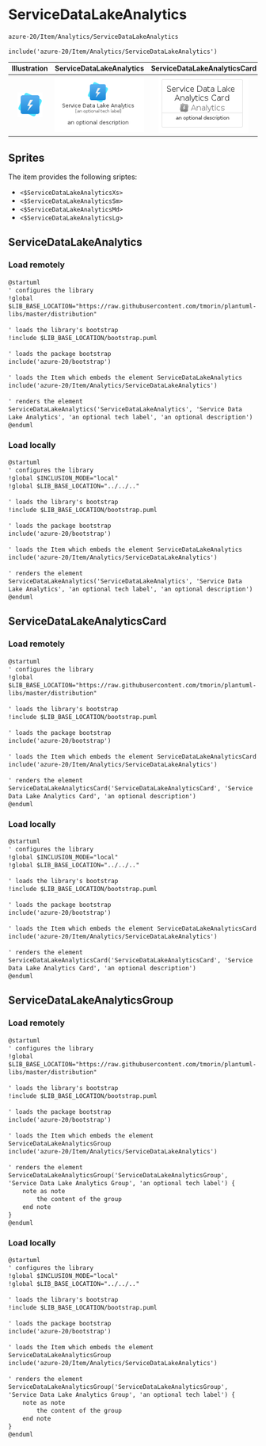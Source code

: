 # ServiceDataLakeAnalytics


```text
azure-20/Item/Analytics/ServiceDataLakeAnalytics
```

```text
include('azure-20/Item/Analytics/ServiceDataLakeAnalytics')
```



| Illustration | ServiceDataLakeAnalytics | ServiceDataLakeAnalyticsCard | ServiceDataLakeAnalyticsGroup |
| :---: | :---: | :---: | :---: |
| ![illustration for Illustration](../../../azure-20/Item/Analytics/ServiceDataLakeAnalytics.png) | ![illustration for ServiceDataLakeAnalytics](../../../azure-20/Item/Analytics/ServiceDataLakeAnalytics.Local.png) | ![illustration for ServiceDataLakeAnalyticsCard](../../../azure-20/Item/Analytics/ServiceDataLakeAnalyticsCard.Local.png) | ![illustration for ServiceDataLakeAnalyticsGroup](../../../azure-20/Item/Analytics/ServiceDataLakeAnalyticsGroup.Local.png) |



## Sprites
The item provides the following sriptes:

- `<$ServiceDataLakeAnalyticsXs>`
- `<$ServiceDataLakeAnalyticsSm>`
- `<$ServiceDataLakeAnalyticsMd>`
- `<$ServiceDataLakeAnalyticsLg>`





## ServiceDataLakeAnalytics

### Load remotely
```plantuml
@startuml
' configures the library
!global $LIB_BASE_LOCATION="https://raw.githubusercontent.com/tmorin/plantuml-libs/master/distribution"

' loads the library's bootstrap
!include $LIB_BASE_LOCATION/bootstrap.puml

' loads the package bootstrap
include('azure-20/bootstrap')

' loads the Item which embeds the element ServiceDataLakeAnalytics
include('azure-20/Item/Analytics/ServiceDataLakeAnalytics')

' renders the element
ServiceDataLakeAnalytics('ServiceDataLakeAnalytics', 'Service Data Lake Analytics', 'an optional tech label', 'an optional description')
@enduml
```

### Load locally
```plantuml
@startuml
' configures the library
!global $INCLUSION_MODE="local"
!global $LIB_BASE_LOCATION="../../.."

' loads the library's bootstrap
!include $LIB_BASE_LOCATION/bootstrap.puml

' loads the package bootstrap
include('azure-20/bootstrap')

' loads the Item which embeds the element ServiceDataLakeAnalytics
include('azure-20/Item/Analytics/ServiceDataLakeAnalytics')

' renders the element
ServiceDataLakeAnalytics('ServiceDataLakeAnalytics', 'Service Data Lake Analytics', 'an optional tech label', 'an optional description')
@enduml
```

## ServiceDataLakeAnalyticsCard

### Load remotely
```plantuml
@startuml
' configures the library
!global $LIB_BASE_LOCATION="https://raw.githubusercontent.com/tmorin/plantuml-libs/master/distribution"

' loads the library's bootstrap
!include $LIB_BASE_LOCATION/bootstrap.puml

' loads the package bootstrap
include('azure-20/bootstrap')

' loads the Item which embeds the element ServiceDataLakeAnalyticsCard
include('azure-20/Item/Analytics/ServiceDataLakeAnalytics')

' renders the element
ServiceDataLakeAnalyticsCard('ServiceDataLakeAnalyticsCard', 'Service Data Lake Analytics Card', 'an optional description')
@enduml
```

### Load locally
```plantuml
@startuml
' configures the library
!global $INCLUSION_MODE="local"
!global $LIB_BASE_LOCATION="../../.."

' loads the library's bootstrap
!include $LIB_BASE_LOCATION/bootstrap.puml

' loads the package bootstrap
include('azure-20/bootstrap')

' loads the Item which embeds the element ServiceDataLakeAnalyticsCard
include('azure-20/Item/Analytics/ServiceDataLakeAnalytics')

' renders the element
ServiceDataLakeAnalyticsCard('ServiceDataLakeAnalyticsCard', 'Service Data Lake Analytics Card', 'an optional description')
@enduml
```

## ServiceDataLakeAnalyticsGroup

### Load remotely
```plantuml
@startuml
' configures the library
!global $LIB_BASE_LOCATION="https://raw.githubusercontent.com/tmorin/plantuml-libs/master/distribution"

' loads the library's bootstrap
!include $LIB_BASE_LOCATION/bootstrap.puml

' loads the package bootstrap
include('azure-20/bootstrap')

' loads the Item which embeds the element ServiceDataLakeAnalyticsGroup
include('azure-20/Item/Analytics/ServiceDataLakeAnalytics')

' renders the element
ServiceDataLakeAnalyticsGroup('ServiceDataLakeAnalyticsGroup', 'Service Data Lake Analytics Group', 'an optional tech label') {
    note as note
        the content of the group
    end note
}
@enduml
```

### Load locally
```plantuml
@startuml
' configures the library
!global $INCLUSION_MODE="local"
!global $LIB_BASE_LOCATION="../../.."

' loads the library's bootstrap
!include $LIB_BASE_LOCATION/bootstrap.puml

' loads the package bootstrap
include('azure-20/bootstrap')

' loads the Item which embeds the element ServiceDataLakeAnalyticsGroup
include('azure-20/Item/Analytics/ServiceDataLakeAnalytics')

' renders the element
ServiceDataLakeAnalyticsGroup('ServiceDataLakeAnalyticsGroup', 'Service Data Lake Analytics Group', 'an optional tech label') {
    note as note
        the content of the group
    end note
}
@enduml
```

